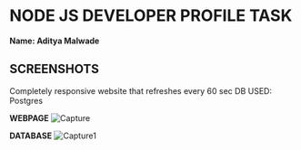 # NODE JS DEVELOPER PROFILE TASK

**Name: Aditya Malwade** 

## SCREENSHOTS
Completely responsive website that refreshes every 60 sec
DB USED: Postgres

**WEBPAGE**
![Capture](https://user-images.githubusercontent.com/69159108/124877548-d0989780-dfe8-11eb-8320-74bcd11ad3d7.PNG)

**DATABASE**
![Capture1](https://user-images.githubusercontent.com/69159108/124877567-d5f5e200-dfe8-11eb-8be1-75edd2c5c109.PNG)
